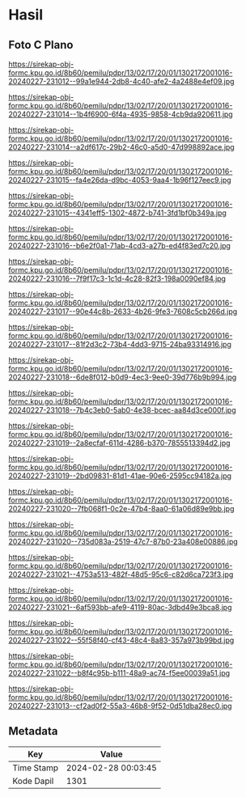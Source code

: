 # Hasil

## Foto C Plano

https://sirekap-obj-formc.kpu.go.id/8b60/pemilu/pdpr/13/02/17/20/01/1302172001016-20240227-231012--99a1e944-2db8-4c40-afe2-4a2488e4ef09.jpg

https://sirekap-obj-formc.kpu.go.id/8b60/pemilu/pdpr/13/02/17/20/01/1302172001016-20240227-231014--1b4f6900-6f4a-4935-9858-4cb9da920611.jpg

https://sirekap-obj-formc.kpu.go.id/8b60/pemilu/pdpr/13/02/17/20/01/1302172001016-20240227-231014--a2df617c-29b2-46c0-a5d0-47d998892ace.jpg

https://sirekap-obj-formc.kpu.go.id/8b60/pemilu/pdpr/13/02/17/20/01/1302172001016-20240227-231015--fa4e26da-d9bc-4053-9aa4-1b96f127eec9.jpg

https://sirekap-obj-formc.kpu.go.id/8b60/pemilu/pdpr/13/02/17/20/01/1302172001016-20240227-231015--4341eff5-1302-4872-b741-3fd1bf0b349a.jpg

https://sirekap-obj-formc.kpu.go.id/8b60/pemilu/pdpr/13/02/17/20/01/1302172001016-20240227-231016--b6e2f0a1-71ab-4cd3-a27b-ed4f83ed7c20.jpg

https://sirekap-obj-formc.kpu.go.id/8b60/pemilu/pdpr/13/02/17/20/01/1302172001016-20240227-231016--7f9f17c3-1c1d-4c28-82f3-198a0090ef84.jpg

https://sirekap-obj-formc.kpu.go.id/8b60/pemilu/pdpr/13/02/17/20/01/1302172001016-20240227-231017--90e44c8b-2633-4b26-9fe3-7608c5cb266d.jpg

https://sirekap-obj-formc.kpu.go.id/8b60/pemilu/pdpr/13/02/17/20/01/1302172001016-20240227-231017--81f2d3c2-73b4-4dd3-9715-24ba93314916.jpg

https://sirekap-obj-formc.kpu.go.id/8b60/pemilu/pdpr/13/02/17/20/01/1302172001016-20240227-231018--6de8f012-b0d9-4ec3-9ee0-39d776b9b994.jpg

https://sirekap-obj-formc.kpu.go.id/8b60/pemilu/pdpr/13/02/17/20/01/1302172001016-20240227-231018--7b4c3eb0-5ab0-4e38-bcec-aa84d3ce000f.jpg

https://sirekap-obj-formc.kpu.go.id/8b60/pemilu/pdpr/13/02/17/20/01/1302172001016-20240227-231019--2a8ecfaf-611d-4286-b370-7855513394d2.jpg

https://sirekap-obj-formc.kpu.go.id/8b60/pemilu/pdpr/13/02/17/20/01/1302172001016-20240227-231019--2bd09831-81d1-41ae-90e6-2595cc94182a.jpg

https://sirekap-obj-formc.kpu.go.id/8b60/pemilu/pdpr/13/02/17/20/01/1302172001016-20240227-231020--7fb068f1-0c2e-47b4-8aa0-61a06d89e9bb.jpg

https://sirekap-obj-formc.kpu.go.id/8b60/pemilu/pdpr/13/02/17/20/01/1302172001016-20240227-231020--735d083a-2519-47c7-87b0-23a408e00886.jpg

https://sirekap-obj-formc.kpu.go.id/8b60/pemilu/pdpr/13/02/17/20/01/1302172001016-20240227-231021--4753a513-482f-48d5-95c6-c82d6ca723f3.jpg

https://sirekap-obj-formc.kpu.go.id/8b60/pemilu/pdpr/13/02/17/20/01/1302172001016-20240227-231021--6af593bb-afe9-4119-80ac-3dbd49e3bca8.jpg

https://sirekap-obj-formc.kpu.go.id/8b60/pemilu/pdpr/13/02/17/20/01/1302172001016-20240227-231022--55f58f40-cf43-48c4-8a83-357a973b99bd.jpg

https://sirekap-obj-formc.kpu.go.id/8b60/pemilu/pdpr/13/02/17/20/01/1302172001016-20240227-231022--b8f4c95b-b111-48a9-ac74-f5ee00039a51.jpg

https://sirekap-obj-formc.kpu.go.id/8b60/pemilu/pdpr/13/02/17/20/01/1302172001016-20240227-231013--cf2ad0f2-55a3-46b8-9f52-0d51dba28ec0.jpg


## Metadata

| Key        | Value               |
| ---------- | ------------------- |
| Time Stamp | 2024-02-28 00:03:45 |
| Kode Dapil | 1301                |




